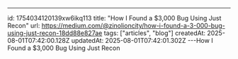 ---
id: 1754034120139xw6ikq113
title: "How I Found a $3,000 Bug Using Just Recon"
url: https://medium.com/@zinolioncity/how-i-found-a-3-000-bug-using-just-recon-18dd88e827ae
tags: ["articles", "blog"]
createdAt: 2025-08-01T07:42:00.128Z
updatedAt: 2025-08-01T07:42:01.302Z
---How I Found a $3,000 Bug Using Just Recon
